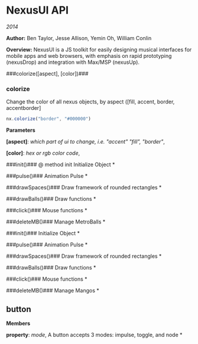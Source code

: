 NexusUI API
===========
*2014*

**Author:** Ben Taylor, Jesse Allison, Yemin Oh, William Conlin

**Overview:** NexusUI is a JS toolkit for easily designing musical interfaces for mobile apps and web browsers, with emphasis on rapid prototyping (nexusDrop) and integration with Max/MSP (nexusUp).

###colorize(\[aspect\], \[color\])###
### colorize
Change the color of all nexus objects, by aspect ([fill, accent, border, accentborder]

```js
nx.colorize("border", "#000000")
```



**Parameters**

**[aspect]**:  *which part of ui to change, i.e. "accent" "fill", "border"*,  


**[color]**:  *hex or rgb color code*,  


###init()###
@ method init
Initialize Object *

###pulse()###
Animation Pulse *

###drawSpaces()###
Draw framework of rounded rectangles *

###drawBalls()###
Draw functions *

###click()###
Mouse functions *

###deleteMB()###
Manage MetroBalls *

###init()###
Initialize Object *

###pulse()###
Animation Pulse *

###drawSpaces()###
Draw framework of rounded rectangles *

###drawBalls()###
Draw functions *

###click()###
Mouse functions *

###deleteMB()###
Manage Mangos *

button
------
**Members**

**property**:  *mode*,  A button accepts 3 modes: impulse, toggle, and node *

